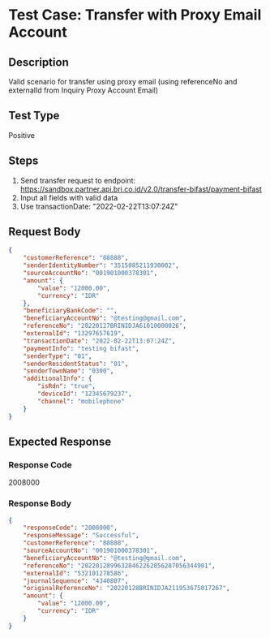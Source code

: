 # Test Case: Transfer with Proxy Email Account

## Description
Valid scenario for transfer using proxy email (using referenceNo and externalId from Inquiry Proxy Account Email)

## Test Type
Positive

## Steps
1. Send transfer request to endpoint: https://sandbox.partner.api.bri.co.id/v2.0/transfer-bifast/payment-bifast
2. Input all fields with valid data
3. Use transactionDate: "2022-02-22T13:07:24Z"

## Request Body
```json
{
    "customerReference": "88888",
    "senderIdentityNumber": "3515085211930002",
    "sourceAccountNo": "001901000378301",
    "amount": {
        "value": "12000.00",
        "currency": "IDR"
    },
    "beneficiaryBankCode": "",
    "beneficiaryAccountNo": "@testing@gmail.com",
    "referenceNo": "20220127BRINIDJA61010000026",
    "externalId": "13297657619",
    "transactionDate": "2022-02-22T13:07:24Z",
    "paymentInfo": "testing bifast",
    "senderType": "01",
    "senderResidentStatus": "01",
    "senderTownName": "0300",
    "additionalInfo": {
        "isRdn": "true",
        "deviceId": "12345679237",
        "channel": "mobilephone"
    }
}
```

## Expected Response
### Response Code
2008000

### Response Body
```json
{
    "responseCode": "2008000",
    "responseMessage": "Successful",
    "customerReference": "88888",
    "sourceAccountNo": "001901000378301",
    "beneficiaryAccountNo": "@testing@gmail.com",
    "referenceNo": "20220128996328462262856287056344901",
    "externalId": "532101278586",
    "journalSequence": "4340807",
    "originalReferenceNo": "20220128BRINIDJA211953675017267",
    "amount": {
        "value": "12000.00",
        "currency": "IDR"
    }
}
```
